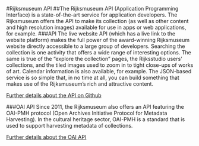 #Rijksmuseum API
##The Rijksmuseum API (Application Programming Interface) is a state-of-the-art service for application developers. The Rijksmuseum offers the API to make its collection (as well as other content and high resolution images) available for use in apps or web applications, for example.
###API
The live website API (which has a live link to the website platform) makes the full power of the award-winning Rijksmuseum website directly accessible to a large group of developers. Searching the collection is one activity that offers a wide range of interesting options. The same is true of the “explore the collection” pages, the Rijksstudio users’ collections, and the tiled images used to zoom in to tight close-ups of works of art. Calendar information is also available, for example. The JSON-based service is so simple that, in no time at all, you can build something that makes use of the Rijksmuseum’s rich and attractive content.

[Further details about the API on Github](http://rijksmuseum.github.io/)

###OAI API
Since 2011, the Rijksmuseum also offers an API featuring the OAI-PMH protocol (Open Archives Initiative Protocol for Metadata Harvesting). In the cultural heritage sector, OAI-PMH is a standard that is used to support harvesting metadata of collections.

[Further details about the OAI API](http://rijksmuseum.github.io/oai)
